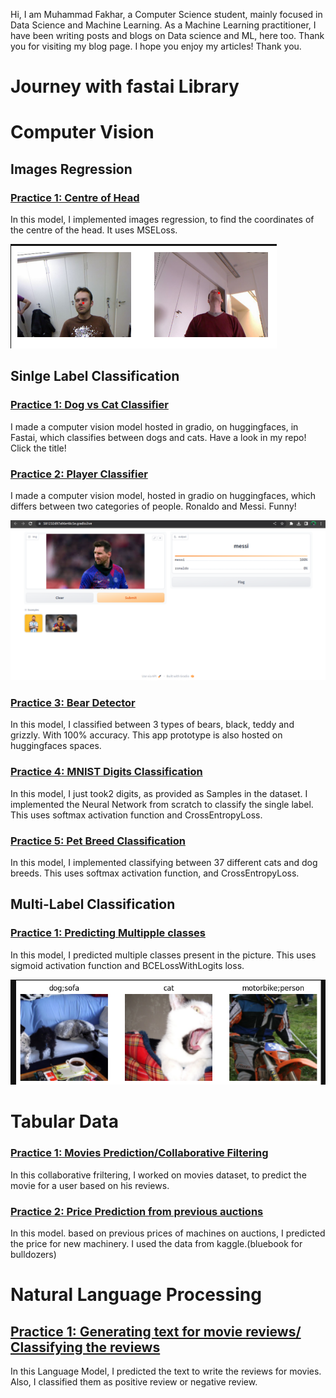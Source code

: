 
Hi, 
I am Muhammad Fakhar, a Computer Science student, mainly focused in Data Science and Machine Learning. 
As a Machine Learning practitioner, I have been writing posts and blogs on Data science and ML, here too. 
Thank you for visiting my blog page. I hope you enjoy my articles!
Thank you.

# Journey with fastai Library

# Computer Vision

## Images Regression

### [Practice 1: Centre of Head](https://github.com/fakhar-iqbal/FastaiImplementations/blob/main/ComputerVision/ImagesRegression.ipynb)
In this model, I implemented images regression, to find the coordinates of the centre of the head. It uses MSELoss. 

![](/images/regression.png)

## Sinlge Label Classification

### [Practice 1: Dog vs Cat Classifier](https://github.com/fakhar-iqbal/FastaiImplementations/tree/main/ComputerVision/Dog_vs_CatApp.ipynb)
I made a computer vision model hosted in gradio, on huggingfaces, in Fastai, which classifies between dogs and cats. Have a look in my repo! Click the title!



### [Practice 2: Player Classifier](https://github.com/fakhar-iqbal/FastaiImplementations/tree/main/ComputerVision/PlayerClassifier.ipynb)
I made a computer vision model, hosted in gradio on huggingfaces, which differs between two categories of people. Ronaldo and Messi. Funny! 

![](/images/messi.png)


### [Practice 3: Bear Detector](https://github.com/fakhar-iqbal/FastaiImplementations/tree/main/ComputerVision/BearClassifierPrototype%20.ipynb)
In this model, I classified between 3 types of bears, black, teddy and grizzly. With 100% accuracy. This app prototype is also hosted on huggingfaces spaces. 




### [Practice 4: MNIST Digits Classification](https://github.com/fakhar-iqbal/FastaiImplementations/blob/main/ComputerVision/DigitClassifierNNfromScratch.ipynb)
In this model, I just took2 digits, as provided as Samples in the dataset. I implemented the Neural Network from scratch to classify the single label. This uses softmax activation function and CrossEntropyLoss. 


### [Practice 5: Pet Breed Classification](https://github.com/fakhar-iqbal/FastaiImplementations/blob/main/ComputerVision/PetBreedsNN.ipynb)
In this model, I implemented classifying between 37 different cats and dog breeds. This uses softmax activation function, and CrossEntropyLoss. 

## Multi-Label Classification

### [Practice 1: Predicting Multipple classes](https://github.com/fakhar-iqbal/FastaiImplementations/blob/main/ComputerVision/MultiLabelClassification.ipynb)
In this model, I predicted multiple classes present in the picture. This uses sigmoid activation function and BCELossWithLogits loss. 

![](/images/multilabel.png)


# Tabular Data

### [Practice 1: Movies Prediction/Collaborative Filtering](https://github.com/fakhar-iqbal/FastaiImplementations/blob/main/Collab_filtering_TabularData/CollaborativeFiltering(onMovies).ipynb)
In this collaborative friltering, I worked on movies dataset, to predict the movie for a user based on his reviews. 

### [Practice 2: Price Prediction from previous auctions](https://github.com/fakhar-iqbal/FastaiImplementations/blob/main/Collab_filtering_TabularData/TabularDataModel.ipynb)
In this model. based on previous prices of machines on auctions, I predicted the price for new machinery. I used the data from kaggle.(bluebook for bulldozers)

# Natural Language Processing

## [Practice 1: Generating text for movie reviews/ Classifying the reviews](https://github.com/fakhar-iqbal/FastaiImplementations/blob/main/NLP/LanguageModel_NLP.ipynb)
In this Language Model, I predicted the text to write the reviews for movies. Also, I classified them as positive review or negative review. 
